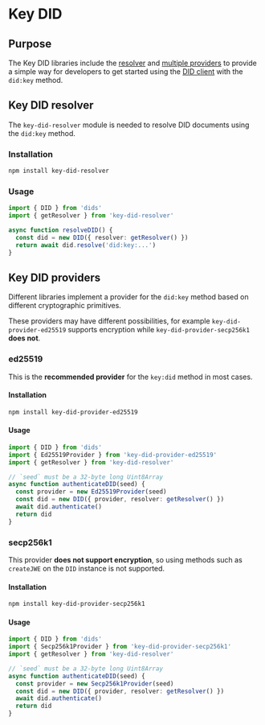 # Key DID

## Purpose

The Key DID libraries include the [resolver](#key-did-resolver) and [multiple providers](#key-did-providers) to provide a simple way for developers to get started using the [DID client](../core-clients/did-jsonrpc.md) with the `did:key` method.

## Key DID resolver

The `key-did-resolver` module is needed to resolve DID documents using the `did:key` method.

### Installation

```sh
npm install key-did-resolver
```

### Usage

```ts
import { DID } from 'dids'
import { getResolver } from 'key-did-resolver'

async function resolveDID() {
  const did = new DID({ resolver: getResolver() })
  return await did.resolve('did:key:...')
}
```

## Key DID providers

Different libraries implement a provider for the `did:key` method based on different cryptographic primitives.

These providers may have different possibilities, for example `key-did-provider-ed25519` supports encryption while `key-did-provider-secp256k1` **does not**.

### ed25519

This is the **recommended provider** for the `key:did` method in most cases.

#### Installation

```sh
npm install key-did-provider-ed25519
```

#### Usage

```ts
import { DID } from 'dids'
import { Ed25519Provider } from 'key-did-provider-ed25519'
import { getResolver } from 'key-did-resolver'

// `seed` must be a 32-byte long Uint8Array
async function authenticateDID(seed) {
  const provider = new Ed25519Provider(seed)
  const did = new DID({ provider, resolver: getResolver() })
  await did.authenticate()
  return did
}
```

### secp256k1

This provider **does not support encryption**, so using methods such as `createJWE` on the `DID` instance is not supported.

#### Installation

```sh
npm install key-did-provider-secp256k1
```

#### Usage

```ts
import { DID } from 'dids'
import { Secp256k1Provider } from 'key-did-provider-secp256k1'
import { getResolver } from 'key-did-resolver'

// `seed` must be a 32-byte long Uint8Array
async function authenticateDID(seed) {
  const provider = new Secp256k1Provider(seed)
  const did = new DID({ provider, resolver: getResolver() })
  await did.authenticate()
  return did
}
```

